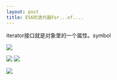 ```yaml
---
layout: post
title: ES6的迭代器For...of....
---
```



iterator接口就是对象里的一个属性。symbol    

![](/docs/images/2021-03-12-13-13-08.png)

![](/docs/images/2021-03-12-13-20-52.png)
![](/docs/images/2021-03-12-13-22-07.png)


![](/docs/images/2021-03-12-13-25-56.png)

